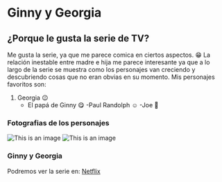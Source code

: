 # Ginny y Georgia 
## ¿Porque le gusta la serie de TV?
Me gusta la serie, ya que me parece comica en ciertos aspectos. :grin: 
La relación inestable entre madre e hija me parece interesante ya que a lo largo de la serie se muestra como los personajes van creciendo y descubriendo cosas que no eran obvias en su momento. Mis personajes favoritos son: 
1. Georgia :wink:
    - El papá de Ginny :yum:
        -Paul Randolph :relaxed:
            -Joe :hugs:
### Fotografias de los personajes 
![This is an image](https://www.google.com/url?sa=i&url=https%3A%2F%2Fwww.sosyncd.com%2Fdatabase%2Fgeorgia-miller-personality-type-zodiac-sign-enneagram-2%2F&psig=AOvVaw1Ujkxt3JnK_NzUNrGnm1wx&ust=1676473615177000&source=images&cd=vfe&ved=0CA0QjRxqFwoTCOjbx4Wllf0CFQAAAAAdAAAAABAD)
![This is an image](https://www.google.com/url?sa=i&url=https%3A%2F%2Fwww.digitalspy.com%2Ftv%2Fustv%2Fa42386399%2Fginny-and-georgia-season-3-release-date-netflix%2F&psig=AOvVaw1g1ju3b_-o28w3XdQ81KtI&ust=1676473673758000&source=images&cd=vfe&ved=0CA0QjRxqFwoTCLiHvqGllf0CFQAAAAAdAAAAABAD)
 
 ### Ginny y Georgia
 Podremos ver la serie en: [Netflix](https://www.netflix.com/gt/title/81025696)